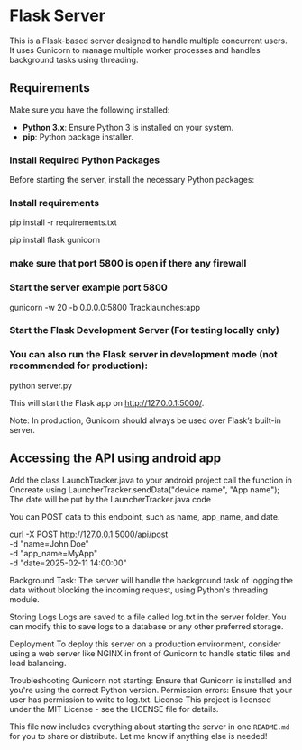 # Flask Server

This is a Flask-based server designed to handle multiple concurrent users. It uses Gunicorn to manage multiple worker processes and handles background tasks using threading.

## Requirements

Make sure you have the following installed:

- **Python 3.x**: Ensure Python 3 is installed on your system.
- **pip**: Python package installer.

### Install Required Python Packages

Before starting the server, install the necessary Python packages:

### Install requirements 
pip install -r requirements.txt

pip install flask gunicorn

### make sure that port 5800 is open if there any firewall

### Start the server example port 5800
gunicorn -w 20 -b 0.0.0.0:5800 Tracklaunches:app

### Start the Flask Development Server (For testing locally only)
### You can also run the Flask server in development mode (not recommended for production):
python server.py

This will start the Flask app on http://127.0.0.1:5000/.

Note: In production, Gunicorn should always be used over Flask’s built-in server.

## Accessing the API using android app
Add the class LaunchTracker.java to your android project
call the function in Oncreate using 
LauncherTracker.sendData("device name", "App name");
The date will be put by the LauncherTracker.java code



You can POST data to this endpoint, such as name, app_name, and date.

curl -X POST http://127.0.0.1:5000/api/post \
  -d "name=John Doe" \
  -d "app_name=MyApp" \
  -d "date=2025-02-11 14:00:00"

Background Task:
The server will handle the background task of logging the data without blocking the incoming request, using Python's threading module.

Storing Logs
Logs are saved to a file called log.txt in the server folder. You can modify this to save logs to a database or any other preferred storage.

Deployment
To deploy this server on a production environment, consider using a web server like NGINX in front of Gunicorn to handle static files and load balancing.

Troubleshooting
Gunicorn not starting: Ensure that Gunicorn is installed and you're using the correct Python version.
Permission errors: Ensure that your user has permission to write to log.txt.
License
This project is licensed under the MIT License - see the LICENSE file for details.


This file now includes everything about starting the server in one `README.md` for you to share or distribute. Let me know if anything else is needed!

